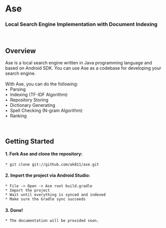 # Ase

### Local Search Engine Implementation with Document Indexing

<br>

## Overview
Ase is a local search engine written in Java programming language and based on Android SDK. You can use Ase as a codebase for developing your search engine.
<br>
<br>
With Ase, you can do the following:
<br>• ‌ Parsing
<br>• ‌ Indexing (TF-IDF Algorithm)
<br>• ‌ Repository Storing
<br>• ‌ Dictionary Generating
<br>• ‌ Spell Checking (N-gram Algorithm)
<br>• ‌ Ranking

<br>

## Getting Started
#### 1. Fork Ase and clone the repository:
  ```
  * git clone git://github.com/ak811/ase.git
  ```
#### 2. Import the project via Android Studio:
  ```
  * File -> Open -> Ase root build.gradle
  * Import the project
  * Wait until everything is synced and indexed
  * Make sure the Gradle sync succeeds
  ```
#### 3. Done!
  ```
  * The documentation will be provided soon.
  ```
  
<!-- View Documentation -->

<br>
